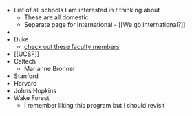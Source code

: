- List of all schools I am interested in / thinking about
	- These are all domestic
	- Separate page for international - [[We go international?]]
-
- Duke
	- [check out these faculty members](https://sites.duke.edu/dukeregenerationcenter/affiliated-faculty/)
- [[UCSF]]
- Caltech
	- Marianne Bronner
- Stanford
- Harvard
- Johns Hopkins
- Wake Forest
	- I remember liking this program but I should revisit